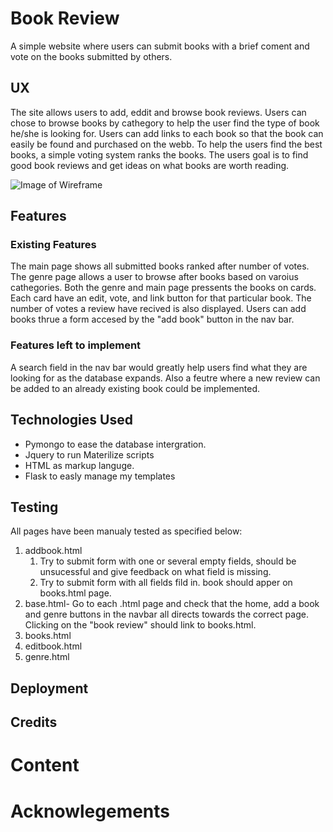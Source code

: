 # Book Review
A simple website where users can submit books with a brief coment and vote on the books submitted by others.

## UX
The site allows users to add, eddit and browse book reviews. Users can chose to browse books by cathegory to help  the user find the type of book 
he/she is looking for. Users can add links to each book so that the book can easily be found and purchased on the webb. To help the users find the best books, a simple 
voting system ranks the books. The users goal is to find good book reviews and get ideas on what books are worth reading.

![Image of Wireframe](https://raw.githubusercontent.com/danfiliphoff/Milestone-3--Book-Review/master/static/readme_pictures/wireframe%20milestone3.PNG)


## Features

### Existing Features
The main page shows all submitted books ranked after number of votes. The genre page allows a user to browse after books based on varoius cathegories. Both the genre and main page
pressents the books on cards. Each card have an edit, vote, and link button for that particular book. The number of votes a review have recived is also displayed. Users can add books thrue a form accesed 
by the "add book" button in the nav bar. 

### Features left to implement
A search field in the nav bar would greatly help users find what they are looking for as the database expands. Also a feutre where a new review can be added to an already existing book could be
implemented. 

## Technologies Used
- Pymongo to ease the database intergration.
- Jquery to run Materilize scripts
- HTML as markup languge.
- Flask to easly manage my templates

## Testing
All pages have been manualy tested as specified below:

1. addbook.html 
    1. Try to submit form with one or several empty fields, should be unsucessful and give feedback on what field is missing.
    2. Try to submit form with all fields fild in. book should apper on books.html page. 
2. base.html- Go to each .html page and check that the home, add a book and genre buttons in the navbar all directs towards the correct page.
Clicking on the "book review" should link to books.html.
3. books.html
4. editbook.html
5. genre.html

## Deployment

## Credits
# Content
# Acknowlegements


